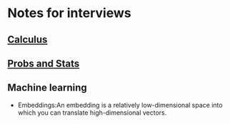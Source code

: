 # Notes for interviews

## [Calculus](https://github.com/afshinea/stanford-cs-229-machine-learning/blob/master/en/refresher-algebra-calculus.pdf)

## [Probs and Stats](https://github.com/afshinea/stanford-cs-229-machine-learning/blob/master/en/refresher-probabilities-statistics.pdf)

## Machine learning

- Embeddings:An embedding is a relatively low-dimensional space into which you can translate high-dimensional vectors.